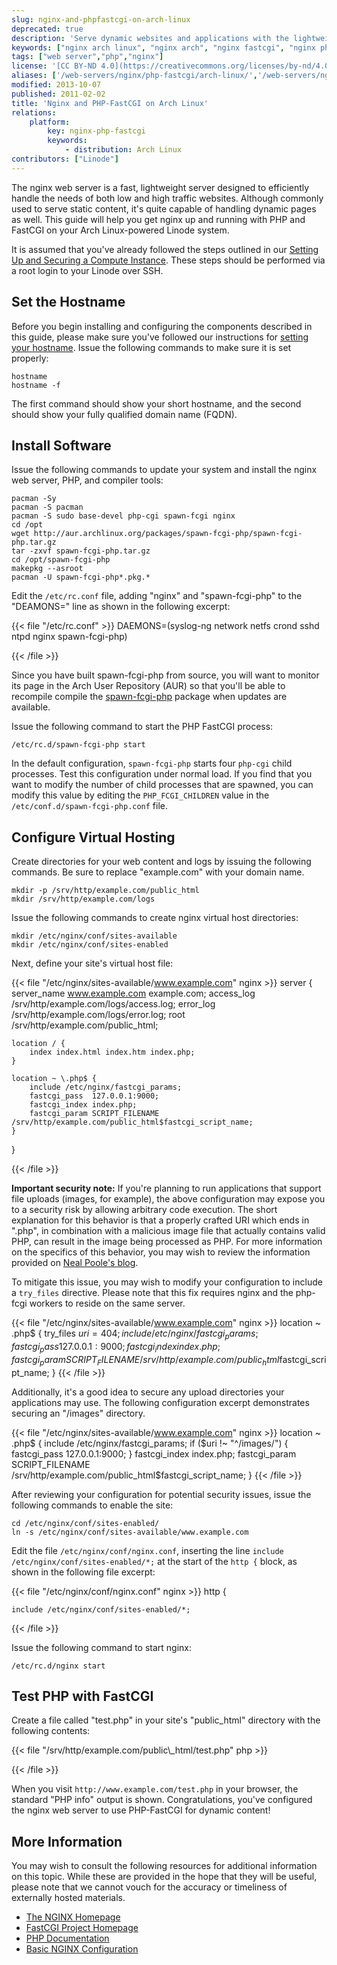 ```yaml
---
slug: nginx-and-phpfastcgi-on-arch-linux
deprecated: true
description: 'Serve dynamic websites and applications with the lightweight nginx web server and PHP-FastCGI on Arch Linux.'
keywords: ["nginx arch linux", "nginx arch", "nginx fastcgi", "nginx php"]
tags: ["web server","php","nginx"]
license: '[CC BY-ND 4.0](https://creativecommons.org/licenses/by-nd/4.0)'
aliases: ['/web-servers/nginx/php-fastcgi/arch-linux/','/web-servers/nginx/nginx-and-phpfastcgi-on-arch-linux/','/websites/nginx/nginx-and-phpfastcgi-on-arch-linux/']
modified: 2013-10-07
published: 2011-02-02
title: 'Nginx and PHP-FastCGI on Arch Linux'
relations:
    platform:
        key: nginx-php-fastcgi
        keywords:
            - distribution: Arch Linux
contributors: ["Linode"]
---
```




The nginx web server is a fast, lightweight server designed to efficiently handle the needs of both low and high traffic websites. Although commonly used to serve static content, it's quite capable of handling dynamic pages as well. This guide will help you get nginx up and running with PHP and FastCGI on your Arch Linux-powered Linode system.

It is assumed that you've already followed the steps outlined in our [Setting Up and Securing a Compute Instance](/docs/products/compute/compute-instances/guides/set-up-and-secure/). These steps should be performed via a root login to your Linode over SSH.

## Set the Hostname

Before you begin installing and configuring the components described in this guide, please make sure you've followed our instructions for [setting your hostname](/docs/products/compute/compute-instances/guides/set-up-and-secure/#configure-a-custom-hostname). Issue the following commands to make sure it is set properly:

    hostname
    hostname -f

The first command should show your short hostname, and the second should show your fully qualified domain name (FQDN).

## Install Software

Issue the following commands to update your system and install the nginx web server, PHP, and compiler tools:

    pacman -Sy
    pacman -S pacman
    pacman -S sudo base-devel php-cgi spawn-fcgi nginx
    cd /opt
    wget http://aur.archlinux.org/packages/spawn-fcgi-php/spawn-fcgi-php.tar.gz
    tar -zxvf spawn-fcgi-php.tar.gz
    cd /opt/spawn-fcgi-php
    makepkg --asroot
    pacman -U spawn-fcgi-php*.pkg.*

Edit the `/etc/rc.conf` file, adding "nginx" and "spawn-fcgi-php" to the "DEAMONS=" line as shown in the following excerpt:

{{< file "/etc/rc.conf" >}}
DAEMONS=(syslog-ng network netfs crond sshd ntpd nginx spawn-fcgi-php)

{{< /file >}}


Since you have built spawn-fcgi-php from source, you will want to monitor its page in the Arch User Repository (AUR) so that you'll be able to recompile compile the [spawn-fcgi-php](http://aur.archlinux.org/packages.php?ID=37439) package when updates are available.

Issue the following command to start the PHP FastCGI process:

    /etc/rc.d/spawn-fcgi-php start

In the default configuration, `spawn-fcgi-php` starts four `php-cgi` child processes. Test this configuration under normal load. If you find that you want to modify the number of child processes that are spawned, you can modify this value by editing the `PHP_FCGI_CHILDREN` value in the `/etc/conf.d/spawn-fcgi-php.conf` file.

## Configure Virtual Hosting

Create directories for your web content and logs by issuing the following commands. Be sure to replace "example.com" with your domain name.

    mkdir -p /srv/http/example.com/public_html
    mkdir /srv/http/example.com/logs

Issue the following commands to create nginx virtual host directories:

    mkdir /etc/nginx/conf/sites-available
    mkdir /etc/nginx/conf/sites-enabled

Next, define your site's virtual host file:

{{< file "/etc/nginx/sites-available/www.example.com" nginx >}}
server {
    server_name www.example.com example.com;
    access_log /srv/http/example.com/logs/access.log;
    error_log /srv/http/example.com/logs/error.log;
    root /srv/http/example.com/public_html;

    location / {
        index index.html index.htm index.php;
    }

    location ~ \.php$ {
        include /etc/nginx/fastcgi_params;
        fastcgi_pass  127.0.0.1:9000;
        fastcgi_index index.php;
        fastcgi_param SCRIPT_FILENAME /srv/http/example.com/public_html$fastcgi_script_name;
    }
}

{{< /file >}}


**Important security note:** If you're planning to run applications that support file uploads (images, for example), the above configuration may expose you to a security risk by allowing arbitrary code execution. The short explanation for this behavior is that a properly crafted URI which ends in ".php", in combination with a malicious image file that actually contains valid PHP, can result in the image being processed as PHP. For more information on the specifics of this behavior, you may wish to review the information provided on [Neal Poole's blog](https://nealpoole.com/blog/2011/04/setting-up-php-fastcgi-and-nginx-dont-trust-the-tutorials-check-your-configuration/).

To mitigate this issue, you may wish to modify your configuration to include a `try_files` directive. Please note that this fix requires nginx and the php-fcgi workers to reside on the same server.

{{< file "/etc/nginx/sites-available/www.example.com" nginx >}}
location ~ \.php$ {
    try_files $uri =404;
    include /etc/nginx/fastcgi_params;
    fastcgi_pass 127.0.0.1:9000;
    fastcgi_index index.php;
    fastcgi_param SCRIPT_FILENAME /srv/http/example.com/public_html$fastcgi_script_name;
}
{{< /file >}}

Additionally, it's a good idea to secure any upload directories your applications may use. The following configuration excerpt demonstrates securing an "/images" directory.

{{< file "/etc/nginx/sites-available/www.example.com" nginx >}}
location ~ \.php$ {
    include /etc/nginx/fastcgi_params;
    if ($uri !~ "^/images/") {
    fastcgi_pass 127.0.0.1:9000;
    }
    fastcgi_index index.php;
    fastcgi_param SCRIPT_FILENAME /srv/http/example.com/public_html$fastcgi_script_name;
}
{{< /file >}}

After reviewing your configuration for potential security issues, issue the following commands to enable the site:

    cd /etc/nginx/conf/sites-enabled/
    ln -s /etc/nginx/conf/sites-available/www.example.com

Edit the file `/etc/nginx/conf/nginx.conf`, inserting the line `include /etc/nginx/conf/sites-enabled/*;` at the start of the `http {` block, as shown in the following file excerpt:

{{< file "/etc/nginx/conf/nginx.conf" nginx >}}
http {

    include /etc/nginx/conf/sites-enabled/*;

{{< /file >}}


Issue the following command to start nginx:

    /etc/rc.d/nginx start

## Test PHP with FastCGI

Create a file called "test.php" in your site's "public\_html" directory with the following contents:

{{< file "/srv/http/example.com/public\\_html/test.php" php >}}
<?php phpinfo(); ?>

{{< /file >}}


When you visit `http://www.example.com/test.php` in your browser, the standard "PHP info" output is shown. Congratulations, you've configured the nginx web server to use PHP-FastCGI for dynamic content!

## More Information

You may wish to consult the following resources for additional information on this topic. While these are provided in the hope that they will be useful, please note that we cannot vouch for the accuracy or timeliness of externally hosted materials.

- [The NGINX Homepage](http://nginx.org/)
- [FastCGI Project Homepage](http://www.fastcgi.com/)
- [PHP Documentation](http://www.php.net/docs.php)
- [Basic NGINX Configuration](/docs/guides/how-to-configure-nginx/)
